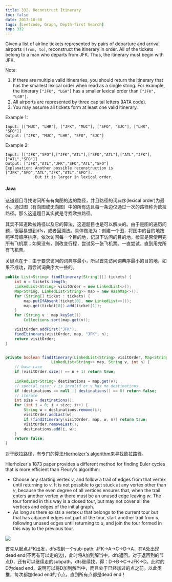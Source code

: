 ```yaml
---
title: 332. Reconstruct Itinerary
toc: false
date: 2017-10-30
tags: [Leetcode, Graph, Depth-first Search]
top: 332
---
```


Given a list of airline tickets represented by pairs of departure and arrival airports `[from, to]`, reconstruct the itinerary in order. All of the tickets belong to a man who departs from JFK. Thus, the itinerary must begin with JFK.

Note:

1. If there are multiple valid itineraries, you should return the itinerary that has the smallest lexical order when read as a single string. For example, the itinerary `["JFK", "LGA"]` has a smaller lexical order than `["JFK", "LGB"]`.
2. All airports are represented by three capital letters (IATA code).
3. You may assume all tickets form at least one valid itinerary.

Example 1:

```
Input: [["MUC", "LHR"], ["JFK", "MUC"], ["SFO", "SJC"], ["LHR", "SFO"]]
Output: ["JFK", "MUC", "LHR", "SFO", "SJC"]
```

Example 2:

```
Input: [["JFK","SFO"],["JFK","ATL"],["SFO","ATL"],["ATL","JFK"],["ATL","SFO"]]
Output: ["JFK","ATL","JFK","SFO","ATL","SFO"]
Explanation: Another possible reconstruction is ["JFK","SFO","ATL","JFK","ATL","SFO"].
             But it is larger in lexical order.
```

#### Java

这道题目寻找访问所有有向图的边的路径，并且路径的词典序(lexical order)为最小。通过图（有向图或无向图）中的所有边且每一条边仅通过一次的路径称为欧拉路径。那么这道题目其实就是寻找欧拉路径。

其实不知道欧拉路径以及它的算法，这道题目也是可以解决的。由于是图的遍历问题，很容易想到dfs，或者回溯法。具体做法为：创建一个图，将图中的目的地按照字母顺序排序，依次访问每一个目的地，记录下访问的目的地，检查是否使用完所有飞机票；如果没有，则改变行程，尝试另一张飞机票。一直尝试，直到用完所有飞机票。

关键点在于：由于要求访问的词典序最小，所以首先访问词典序最小的目的地，如果不成功，再尝试词典序大一些的。


```Java
public List<String> findItinerary(String[][] tickets) {
    int n = tickets.length;
    LinkedList<String> visitOrder = new LinkedList<>();
    Map<String, LinkedList<String>> map = new HashMap<>();
    for (String[] ticket : tickets) {
        map.putIfAbsent(ticket[0], new LinkedList<>());
        map.get(ticket[0]).add(ticket[1]);
    }
    for (String v : map.keySet())
        Collections.sort(map.get(v));

    visitOrder.addFirst("JFK");
    findItinerary(visitOrder, map, "JFK", n);
    return visitOrder;
}


private boolean findItinerary(LinkedList<String> visitOrder, Map<String,    
                    LinkedList<String>> map, String v, int n) {
    // base case
    if (visitOrder.size() == n + 1) return true;
    
    LinkedList<String> destinations = map.get(v);
    // special case: v is invalid or v has no destinations
    if (destinations == null || destinations() == 0) return false;
    // iterate
    int size = destinations();
    for (int i = 0; i < size; i++) {
        String w = destinations.remove(i);
        visitOrder.addLast(w);
        if (findItinerary(visitOrder, map, w, n)) return true;
        visitOrder.removeLast();
        destinations.add(i, w);
    }
    return false;
}
```

对于欧拉路径，有专门的算法[Hierholzer's algorithm](https://en.wikipedia.org/wiki/Eulerian_path#Hierholzer.27s_algorithm)来寻找欧拉路径。

Hierholzer's 1873 paper provides a different method for finding Euler cycles that is more efficient than Fleury's algorithm:

* Choose any starting vertex $v$, and follow a trail of edges from that vertex until returning to $v$. It is not possible to get stuck at any vertex other than $v$, because the even degree of all vertices ensures that, when the trail enters another vertex $w$ there must be an unused edge leaving $w$. The tour formed in this way is a closed tour, but may not cover all the vertices and edges of the initial graph.
* As long as there exists a vertex $u$ that belongs to the current tour but that has adjacent edges not part of the tour, start another trail from $u$, following unused edges until returning to $u$, and join the tour formed in this way to the previous tour.

![](http://phpk72ttq.bkt.clouddn.com/15430801446319.png?imageslim)


首先从起点JFK出发，dfs找到一个sub-path: JFK->A->C->D->A，在A处出现dead end(不再有可以走的边)，此时将A加到解当中，dfs返回。对于返回到的节点D，还有可以继续走的subpath，dfs继续找，得：D->B->C->JFK->D。此时的D为dead end，说明可以将D加到解当中，而且处于已经加过的点之前。以此类推，每次都加dead end的节点。直到所有点都是dead end！